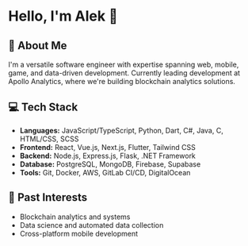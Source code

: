 # Hello, I'm Alek 👋

## 🚀 About Me
I'm a versatile software engineer with expertise spanning web, mobile, game, and data-driven development. Currently leading development at Apollo Analytics, where we're building blockchain analytics solutions.

## 💻 Tech Stack
- **Languages:** JavaScript/TypeScript, Python, Dart, C#, Java, C, HTML/CSS, SCSS
- **Frontend:** React, Vue.js, Next.js, Flutter, Tailwind CSS
- **Backend:** Node.js, Express.js, Flask, .NET Framework
- **Database:** PostgreSQL, MongoDB, Firebase, Supabase
- **Tools:** Git, Docker, AWS, GitLab CI/CD, DigitalOcean

## 🔭 Past Interests
- Blockchain analytics and systems
- Data science and automated data collection
- Cross-platform mobile development